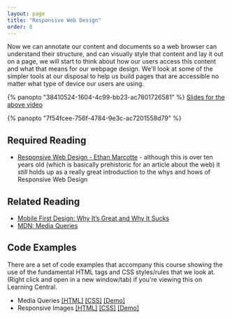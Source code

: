 ```yaml
---
layout: page
title: "Responsive Web Design"
order: 8
---
```


Now we can annotate our content and documents so a web browser can understand their structure, and can visually style that content and lay it out on a page, we will start to think about how our users access this content and what that means for our webpage design. We'll look at some of the simpler tools at our disposal to help us build pages that are accessible no matter what type of device our users are using.

{% panopto "38410524-1604-4c99-bb23-ac7801726581" %}
[Slides for the above video](https://github.com/martinjc/introduction-to-html-and-css/blob/master/src/slides/RWD.pptx)

{% panopto "7f54fcee-756f-4784-9e3c-ac7201558d79" %}

## Required Reading

-   [Responsive Web Design - Ethan Marcotte](https://alistapart.com/article/responsive-web-design/) - although this is over ten years old (which is basically prehistoric for an article about the web) it _still_ holds up as a really great introduction to the whys and hows of Responsive Web Design

## Related Reading

-   [Mobile First Design: Why It’s Great and Why It Sucks](https://designshack.net/articles/css/mobilefirst/)
-   [MDN: Media Queries](https://developer.mozilla.org/en-US/docs/Web/CSS/Media_Queries)

## Code Examples

There are a set of code examples that accompany this course showing the use of the fundamental HTML tags and CSS styles/rules that we look at. (Right click and open in a new window/tab) if you're viewing this on Learning Central.

-   Media Queries [[HTML]](https://github.com/martinjc/introduction-to-html-and-css/blob/master/src/examples/media-query/index.html) [[CSS]](https://github.com/martinjc/introduction-to-html-and-css/blob/master/src/examples/media-query/css/style.css) [[Demo]](https://martinjc.github.io/introduction-to-html-and-css/examples/media-query/)
-   Responsive Images [[HTML]](https://github.com/martinjc/introduction-to-html-and-css/blob/master/src/examples/responsive-images/index.html) [[CSS]](https://github.com/martinjc/introduction-to-html-and-css/blob/master/src/examples/responsive-images/css/style.css) [[Demo]](https://martinjc.github.io/introduction-to-html-and-css/examples/responsive-images/)
